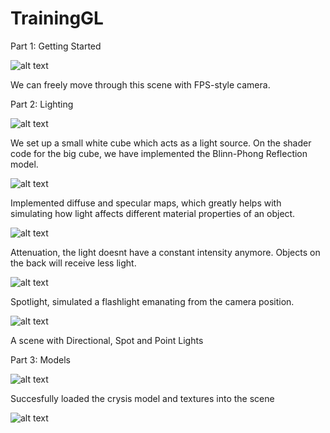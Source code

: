 # TrainingGL

Part 1: Getting Started

![alt text](https://i.imgur.com/PxElU9F.png)

We can freely move through this scene with FPS-style camera.

Part 2: Lighting

![alt text](https://i.imgur.com/uxz6Vvz.png)

We set up a small white cube which acts as a light source. On the shader code for the big cube, we have implemented the Blinn-Phong Reflection model.

![alt text](https://i.imgur.com/yrsgdex.png)

Implemented diffuse and specular maps, which greatly helps with simulating how light affects different material properties of an object.

![alt text](https://i.imgur.com/LAuiCbS.png)

Attenuation, the light doesnt have a constant intensity anymore. Objects on the back will receive less light.

![alt text](https://i.imgur.com/18ssyaB.png)

Spotlight, simulated a flashlight emanating from the camera position.

![alt text](https://i.imgur.com/ryRaMTh.png)

A scene with Directional, Spot and Point Lights

Part 3: Models

![alt text](https://i.imgur.com/hYfwHtH.png)

Succesfully loaded the crysis model and textures into the scene

![alt text](https://i.imgur.com/dmefqgz.png)